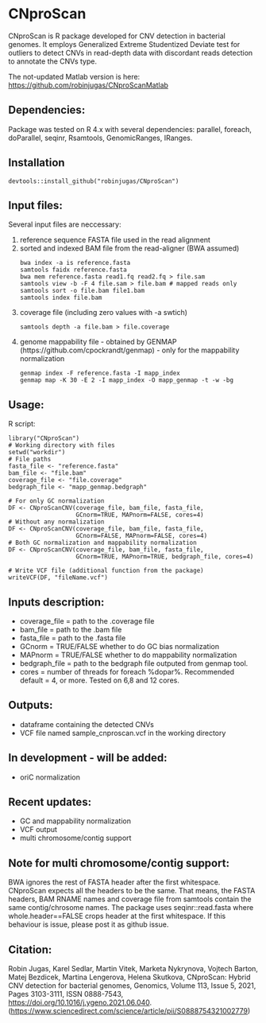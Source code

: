 # CNproScan
CNproScan is R package developed for CNV detection in bacterial genomes. It employs Generalized Extreme Studentized Deviate test for outliers to detect CNVs in read-depth data with discordant reads detection to annotate the CNVs type. 

The not-updated Matlab version is here: https://github.com/robinjugas/CNproScanMatlab


## Dependencies:
Package was tested on R 4.x with several dependencies: parallel, foreach, doParallel, seqinr, Rsamtools, GenomicRanges, IRanges. 

## Installation
```
devtools::install_github("robinjugas/CNproScan")
```


## Input files:
Several input files are neccessary:
<ol>
<li>reference sequence FASTA file used in the read alignment</li>
<li>sorted and indexed BAM file from the read-aligner (BWA assumed) </li>

```
bwa index -a is reference.fasta
samtools faidx reference.fasta
bwa mem reference.fasta read1.fq read2.fq > file.sam
samtools view -b -F 4 file.sam > file.bam # mapped reads only
samtools sort -o file.bam file1.bam
samtools index file.bam
```

<li>coverage file (including zero values with -a swtich) </li>

```
samtools depth -a file.bam > file.coverage
```

<li>genome mappability file - obtained by GENMAP (https://github.com/cpockrandt/genmap) - only for the mappability normalization </li>

```
genmap index -F reference.fasta -I mapp_index
genmap map -K 30 -E 2 -I mapp_index -O mapp_genmap -t -w -bg
```

</ol>

## Usage:
R script:
```
library("CNproScan")
# Working directory with files
setwd("workdir")
# File paths
fasta_file <- "reference.fasta"
bam_file <- "file.bam"
coverage_file <- "file.coverage"
bedgraph_file <- "mapp_genmap.bedgraph"

# For only GC normalization
DF <- CNproScanCNV(coverage_file, bam_file, fasta_file, 
                   GCnorm=TRUE, MAPnorm=FALSE, cores=4)
# Without any normalization
DF <- CNproScanCNV(coverage_file, bam_file, fasta_file, 
                   GCnorm=FALSE, MAPnorm=FALSE, cores=4)
# Both GC normalization and mappability normalization
DF <- CNproScanCNV(coverage_file, bam_file, fasta_file, 
                   GCnorm=TRUE, MAPnorm=TRUE, bedgraph_file, cores=4)

# Write VCF file (additional function from the package)
writeVCF(DF, "fileName.vcf")
```

## Inputs description:
<ul>
<li>coverage_file = path to the .coverage file </li>
<li>bam_file = path to the .bam file </li>
<li>fasta_file = path to the .fasta file </li> 
<li>GCnorm = TRUE/FALSE whether to do GC bias normalization </li>
<li>MAPnorm = TRUE/FALSE whether to do mappability normalization </li>
<li> bedgraph_file = path to the bedgraph file outputed from genmap tool. </li>
<li>cores = number of threads for foreach %dopar%. Recommended default = 4, or more. Tested on 6,8 and 12 cores.  </li>
</ul>

## Outputs:
<ul>
<li>dataframe containing the detected CNVs </li>
<li>VCF file named sample_cnproscan.vcf in the working directory </li>
</ul>

## In development - will be added:
<ul>
<li>oriC normalization </li>
</ul>

## Recent updates:
<ul>
<li>GC and mappability normalization </li>
<li>VCF output</li>
<li>multi chromosome/contig support</li>
</ul>

## Note for multi chromosome/contig support:
BWA ignores the rest of FASTA header after the first whitespace. CNproScan expects all the headers to be the same. That means, the FASTA headers, BAM RNAME names and coverage file from samtools contain the same contig/chrosome names.   The package uses seqinr::read.fasta where  whole.header==FALSE crops header at the first whitespace. If this behaviour is issue, please post it as github issue. 

## Citation:
Robin Jugas, Karel Sedlar, Martin Vitek, Marketa Nykrynova, Vojtech Barton, Matej Bezdicek, Martina Lengerova, Helena Skutkova,
CNproScan: Hybrid CNV detection for bacterial genomes,
Genomics, Volume 113, Issue 5, 2021, Pages 3103-3111, ISSN 0888-7543,
https://doi.org/10.1016/j.ygeno.2021.06.040.
(https://www.sciencedirect.com/science/article/pii/S0888754321002779)
